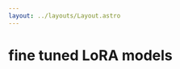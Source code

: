 ```yaml
---
layout: ../layouts/Layout.astro
---
```

<!-- Markdown Preview - https://dillinger.io/ -->

# fine tuned LoRA models
